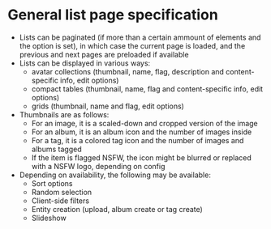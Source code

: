 # General list page specification
- Lists can be paginated (if more than a certain ammount of elements and the option is set), in which case the current page is loaded, and the previous and next pages are preloaded if available
- Lists can be displayed in various ways: 
  - avatar collections (thumbnail, name, flag, description and content-specific info, edit options)
  - compact tables (thumbnail, name, flag and content-specific info, edit options)
  - grids (thumbnail, name and flag, edit options)
- Thumbnails are as follows: 
  - For an image, it is a scaled-down and cropped version of the image
  - For an album, it is an album icon and the number of images inside
  - For a tag, it is a colored tag icon and the number of images and albums tagged
  - If the item is flagged NSFW, the icon might be blurred or replaced with a NSFW logo, depending on config
- Depending on availability, the following may be available: 
  - Sort options
  - Random selection
  - Client-side filters
  - Entity creation (upload, album create or tag create)
  - Slideshow

